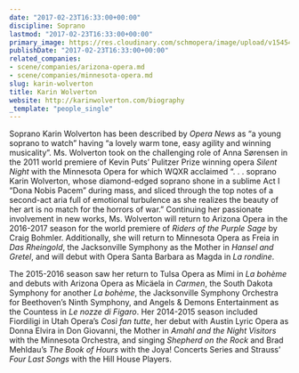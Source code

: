 ```yaml
---
date: "2017-02-23T16:33:00+00:00"
discipline: Soprano
lastmod: "2017-02-23T16:33:00+00:00"
primary_image: https://res.cloudinary.com/schmopera/image/upload/v1545409169/media/webhook-uploads/1487867534712/2017-02-23---Karin-Wolverton.jpg.jpg
publishDate: "2017-02-23T16:33:00+00:00"
related_companies:
- scene/companies/arizona-opera.md
- scene/companies/minnesota-opera.md
slug: karin-wolverton
title: Karin Wolverton
website: http://karinwolverton.com/biography
_template: "people_single"
---
```


Soprano Karin Wolverton has been described by *Opera News* as “a young soprano to watch” having “a lovely warm tone, easy agility and winning musicality”. Ms. Wolverton took on the challenging role of Anna Sørensen in the 2011 world premiere of Kevin Puts’ Pulitzer Prize winning opera *Silent Night* with the Minnesota Opera for which WQXR acclaimed “. . . soprano Karin Wolverton, whose diamond-edged soprano shone in a sublime Act I “Dona Nobis Pacem” during mass, and sliced through the top notes of a second-act aria full of emotional turbulence as she realizes the beauty of her art is no match for the horrors of war.” Continuing her passionate involvement in new works, Ms. Wolverton will return to Arizona Opera in the 2016-2017 season for the world premiere of *Riders of the Purple Sage* by Craig Bohmler. Additionally, she will return to Minnesota Opera as Freia in *Das Rheingold*,  the Jacksonville Symphony as the Mother in *Hansel and Gretel*, and will debut with Opera Santa Barbara as Magda in *La rondine*.
 
The 2015-2016 season saw her return to Tulsa Opera as Mimi in *La bohème* and debuts with Arizona Opera as Micäela in *Carmen*, the South Dakota Symphony for another *La bohème*, the Jacksonville Symphony Orchestra for Beethoven’s Ninth Symphony, and Angels & Demons Entertainment as the Countess in *Le nozze di Figaro*. Her 2014-2015 season included Fiordiligi in Utah Opera’s *Così fan tutte*, her debut with Austin Lyric Opera as Donna Elvira in Don Giovanni, the Mother in *Amahl and the Night Visitors* with the Minnesota Orchestra, and singing *Shepherd on the Rock* and Brad Mehldau’s *The Book of Hours* with the Joya! Concerts Series and Strauss’ *Four Last Songs* with the Hill House Players.
